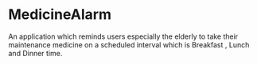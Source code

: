 # MedicineAlarm
An application which reminds users especially the elderly to take their maintenance medicine on a scheduled interval which is  Breakfast , Lunch and Dinner time.
